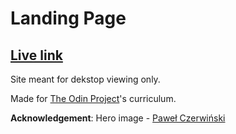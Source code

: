 # Landing Page

## **[Live link](https://piotrnajda3000.github.io/landing-page/)**

Site meant for dekstop viewing only.

Made for [The Odin Project](https://www.theodinproject.com)'s curriculum.

**Acknowledgement**: Hero image - [Paweł Czerwiński](https://unsplash.com/@pawel_czerwinski)
